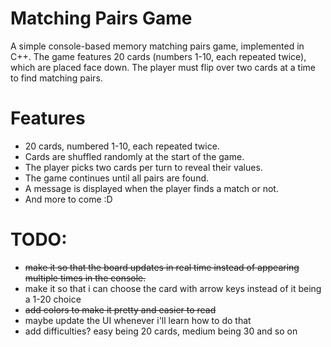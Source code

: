 # Matching Pairs Game   

 A simple console-based memory matching pairs game, implemented in C++. The game features 20 cards (numbers 1-10, each repeated twice), which are placed face down. The player must flip over two cards at a time to find matching pairs.

# Features
* 20 cards, numbered 1-10, each repeated twice.
* Cards are shuffled randomly at the start of the game.
* The player picks two cards per turn to reveal their values.
* The game continues until all pairs are found.
* A message is displayed when the player finds a match or not.
* And more to come :D


# TODO:
* ~~make it so that the board updates in real time instead of appearing multiple times in the console.~~
* make it so that i can choose the card with arrow keys instead of it being a 1-20 choice
* ~~add colors to make it pretty and easier to read~~
* maybe update the UI whenever i'll learn how to do that
* add difficulties? easy being 20 cards, medium being 30 and so on